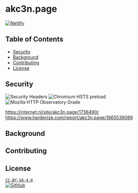 # akc3n.page

[![Netlify](https://img.shields.io/netlify/63449910-c901-4877-970c-ae0439437e83?style=flat-square)](https://app.netlify.com/sites/akc3n-page/deploys)

## Table of Contents

- [Security](#security)
- [Background](#background)
- [Contributing](#contributing)
- [License](#license)

## Security
![Security Headers](https://img.shields.io/security-headers?style=flat-square&url=https%3A%2F%2Fakc3n.page) ![Chromium HSTS preload](https://img.shields.io/hsts/preload/akc3n.page?style=flat-square) ![Mozilla HTTP Observatory Grade](https://img.shields.io/mozilla-observatory/grade-score/akc3n.page?publish&style=flat-square)  

https://internet.nl/site/akc3n.page/1736490/   
https://www.hardenize.com/report/akc3n.page/1665539089

## Background

## Contributing

## License

[`CC-BY-SA-4.0`](LICENSE)  
[![GitHub](https://img.shields.io/github/license/akc3n/akc3n.page?style=flat-square)](https://creativecommons.org/licenses/by-sa/4.0/)
